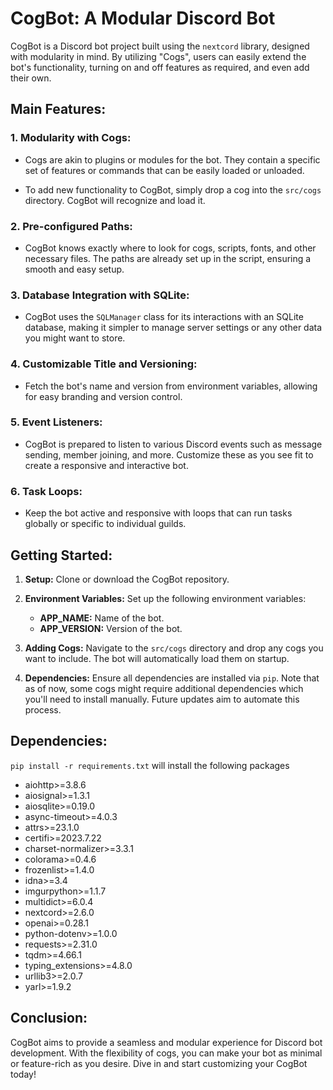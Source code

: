 # CogBot: A Modular Discord Bot

CogBot is a Discord bot project built using the `nextcord` library, designed with modularity in mind. By utilizing "Cogs", users can easily extend the bot's functionality, turning on and off features as required, and even add their own.

## Main Features:

### 1. **Modularity with Cogs:**

- Cogs are akin to plugins or modules for the bot. They contain a specific set of features or commands that can be easily loaded or unloaded.
  
- To add new functionality to CogBot, simply drop a cog into the `src/cogs` directory. CogBot will recognize and load it.

### 2. **Pre-configured Paths:**

- CogBot knows exactly where to look for cogs, scripts, fonts, and other necessary files. The paths are already set up in the script, ensuring a smooth and easy setup.

### 3. **Database Integration with SQLite:**

- CogBot uses the `SQLManager` class for its interactions with an SQLite database, making it simpler to manage server settings or any other data you might want to store.

### 4. **Customizable Title and Versioning:**

- Fetch the bot's name and version from environment variables, allowing for easy branding and version control.

### 5. **Event Listeners:**

- CogBot is prepared to listen to various Discord events such as message sending, member joining, and more. Customize these as you see fit to create a responsive and interactive bot.

### 6. **Task Loops:**

- Keep the bot active and responsive with loops that can run tasks globally or specific to individual guilds.

## Getting Started:

1. **Setup:** Clone or download the CogBot repository.

2. **Environment Variables:** Set up the following environment variables:

   - **APP_NAME:** Name of the bot.
   - **APP_VERSION:** Version of the bot.

3. **Adding Cogs:** Navigate to the `src/cogs` directory and drop any cogs you want to include. The bot will automatically load them on startup.

4. **Dependencies:** Ensure all dependencies are installed via `pip`. Note that as of now, some cogs might require additional dependencies which you'll need to install manually. Future updates aim to automate this process.

## Dependencies:
`pip install -r requirements.txt` will install the following packages
- aiohttp>=3.8.6
- aiosignal>=1.3.1
- aiosqlite>=0.19.0
- async-timeout>=4.0.3
- attrs>=23.1.0
- certifi>=2023.7.22
- charset-normalizer>=3.3.1
- colorama>=0.4.6
- frozenlist>=1.4.0
- idna>=3.4
- imgurpython>=1.1.7
- multidict>=6.0.4
- nextcord>=2.6.0
- openai>=0.28.1
- python-dotenv>=1.0.0
- requests>=2.31.0
- tqdm>=4.66.1
- typing_extensions>=4.8.0
- urllib3>=2.0.7
- yarl>=1.9.2


## Conclusion:

CogBot aims to provide a seamless and modular experience for Discord bot development. With the flexibility of cogs, you can make your bot as minimal or feature-rich as you desire. Dive in and start customizing your CogBot today!
